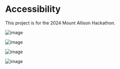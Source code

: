 # Accessibility

This project is for the 2024 Mount Allison Hackathon. 


![image](https://github.com/kunduarjun/Accessibility/assets/119776414/066569b7-1199-4b06-9a83-f27306af3620)

![image](https://github.com/kunduarjun/Accessibility/assets/119776414/d48800bc-ba01-41a6-916d-82fd30f00827)

![image](https://github.com/kunduarjun/Accessibility/assets/119776414/9778bef1-181b-44b8-8960-b4aa23b25a02)

![image](https://github.com/kunduarjun/Accessibility/assets/119776414/3d0c77a5-6da0-4411-8914-a9f437a9e9e7)
